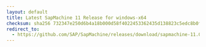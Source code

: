 ```yaml
---
layout: default
title: Latest SapMachine 11 Release for windows-x64
checksum: sha256 732347e250d6b4a18b000d58f4022453362435d138823c5edc8b0f413bc56f87
redirect_to:
  - https://github.com/SAP/SapMachine/releases/download/sapmachine-11.0.19/sapmachine-jre-11.0.19_windows-x64_bin.zip
---
```

